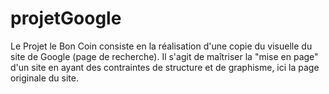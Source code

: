 # projetGoogle

Le Projet le Bon Coin consiste en la réalisation d'une copie du visuelle du site de Google (page de recherche).
Il s'agit de maîtriser la "mise en page" d'un site en ayant des contraintes de structure et de graphisme, 
ici la page originale du site.
